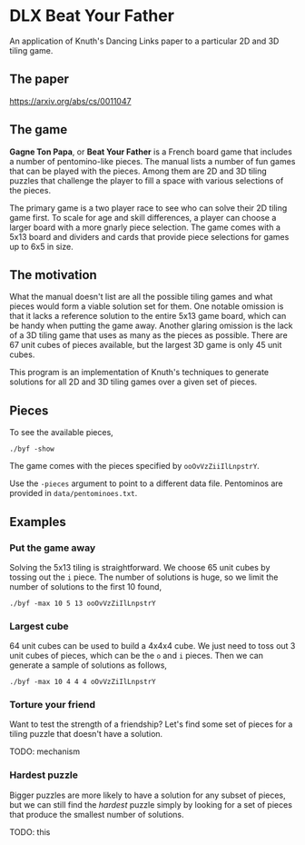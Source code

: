 # DLX Beat Your Father

An application of Knuth's Dancing Links paper to a particular 2D and 3D tiling
game.

## The paper

https://arxiv.org/abs/cs/0011047

## The game

**Gagne Ton Papa**, or **Beat Your Father** is a French board game that includes
a number of pentomino-like pieces.  The manual lists a number of fun games that
can be played with the pieces.  Among them are 2D and 3D tiling puzzles that
challenge the player to fill a space with various selections of the pieces.

The primary game is a two player race to see who can solve their 2D tiling game
first.  To scale for age and skill differences, a player can choose a larger
board with a more gnarly piece selection.  The game comes with a 5x13 board and
dividers and cards that provide piece selections for games up to 6x5 in size.

## The motivation

What the manual doesn't list are all the possible tiling games and what pieces
would form a viable solution set for them.  One notable omission is that it
lacks a reference solution to the entire 5x13 game board, which can be handy
when putting the game away.  Another glaring omission is the lack of a 3D tiling
game that uses as many as the pieces as possible.  There are 67 unit cubes of
pieces available, but the largest 3D game is only 45 unit cubes.

This program is an implementation of Knuth's techniques to generate solutions
for all 2D and 3D tiling games over a given set of pieces.

## Pieces

To see the available pieces,

    ./byf -show

The game comes with the pieces specified by `ooOvVzZiiIlLnpstrY`.

Use the `-pieces` argument to point to a different data file.  Pentominos are
provided in `data/pentominoes.txt`.

## Examples

### Put the game away

Solving the 5x13 tiling is straightforward.  We choose 65 unit cubes by tossing
out the `i` piece.  The number of solutions is huge, so we limit the number of
solutions to the first 10 found,

    ./byf -max 10 5 13 ooOvVzZiIlLnpstrY

### Largest cube

64 unit cubes can be used to build a 4x4x4 cube.  We just need to toss out 3
unit cubes of pieces, which can be the `o` and `i` pieces. Then we can generate
a sample of solutions as follows,

    ./byf -max 10 4 4 4 oOvVzZiIlLnpstrY

### Torture your friend

Want to test the strength of a friendship?  Let's find some set of pieces for a
tiling puzzle that doesn't have a solution.

TODO: mechanism

### Hardest puzzle

Bigger puzzles are more likely to have a solution for any subset of pieces, but
we can still find the *hardest* puzzle simply by looking for a set of pieces
that produce the smallest number of solutions.

TODO: this
